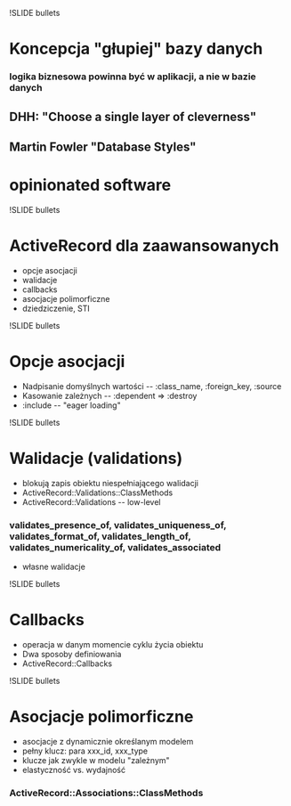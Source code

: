!SLIDE bullets

# Koncepcja "głupiej" bazy danych

### logika biznesowa powinna być w aplikacji, a nie w bazie danych

## DHH: "Choose a single layer of cleverness"

## Martin Fowler "Database Styles"

# opinionated software


!SLIDE bullets

# ActiveRecord dla zaawansowanych

* opcje asocjacji
* walidacje
* callbacks
* asocjacje polimorficzne
* dziedziczenie, STI


!SLIDE bullets

# Opcje asocjacji

* Nadpisanie domyślnych wartości -- :class_name, :foreign_key, :source
* Kasowanie zależnych -- :dependent => :destroy
* :include -- "eager loading"


!SLIDE bullets

# Walidacje (validations)

* blokują zapis obiektu niespełniającego walidacji
* ActiveRecord::Validations::ClassMethods
* ActiveRecord::Validations -- low-level

### validates_presence_of, validates_uniqueness_of, validates_format_of, validates_length_of, validates_numericality_of, validates_associated 

* własne walidacje


!SLIDE bullets

# Callbacks

* operacja w danym momencie cyklu życia obiektu
* Dwa sposoby definiowania
* ActiveRecord::Callbacks


!SLIDE bullets

# Asocjacje polimorficzne

* asocjacje z dynamicznie określanym modelem
* pełny klucz: para xxx_id, xxx_type
* klucze jak zwykle w modelu "zależnym" 
* elastyczność vs. wydajność

### ActiveRecord::Associations::ClassMethods

